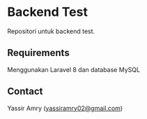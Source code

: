 # Backend Test
Repositori untuk backend test.

## Requirements
Menggunakan Laravel 8 dan database MySQL

## Contact
Yassir Amry (yassiramry02@gmail.com)